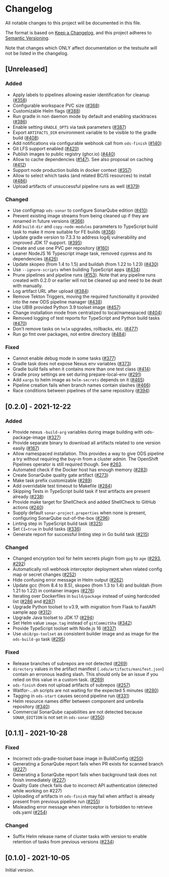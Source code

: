 # Changelog
All notable changes to this project will be documented in this file.

The format is based on [Keep a Changelog](https://keepachangelog.com/en/1.0.0/),
and this project adheres to [Semantic Versioning](https://semver.org/spec/v2.0.0.html).

Note that changes which ONLY affect documentation or the testsuite will not be
listed in the changelog.

## [Unreleased]

### Added

- Apply labels to pipelines allowing easier identification for cleanup ([#358](https://github.com/opendevstack/ods-pipeline/issues/358))
- Configurable workspace PVC size ([#368](https://github.com/opendevstack/ods-pipeline/issues/368))
- Customizable Helm flags ([#388](https://github.com/opendevstack/ods-pipeline/issues/388))
- Run gradle in non daemon mode by default and enabling stacktraces ([#386](https://github.com/opendevstack/ods-pipeline/issues/386))
- Enable setting `GRADLE_OPTS` via task parameters ([#387](https://github.com/opendevstack/ods-pipeline/issues/387))
- Export `ARTIFACTS_DIR` environment variable to be visible to the gradle build ([#408](https://github.com/opendevstack/ods-pipeline/issues/408))
- Add notifications via configurable webhook call from `ods-finish` ([#140](https://github.com/opendevstack/ods-pipeline/issues/140))
- Git LFS support enabled ([#420](https://github.com/opendevstack/ods-pipeline/issues/420))
- Publish images to public registry (ghcr.io) ([#440](https://github.com/opendevstack/ods-pipeline/issues/440))
- Allow to cache dependencies ([#147](https://github.com/opendevstack/ods-pipeline/issues/147)). See also proposal on caching ([#412](https://github.com/opendevstack/ods-pipeline/pull/412))
- Support node production builds in docker context ([#357](https://github.com/opendevstack/ods-pipeline/issues/357))
- Allow to select which tasks (and related BC/IS resources) to install ([#486](https://github.com/opendevstack/ods-pipeline/issues/486))
- Upload artifacts of unsuccessful pipeline runs as well ([#379](https://github.com/opendevstack/ods-pipeline/issues/379))

### Changed

- Use configmap `ods-sonar` to configure SonarQube edition ([#410](https://github.com/opendevstack/ods-pipeline/issues/410))
- Prevent existing image streams from being cleaned up if they are renamed in future versions ([#366](https://github.com/opendevstack/ods-pipeline/issues/366))
- Add `build-dir` and `copy-node-modules` parameters to TypeScript build task to make it more suitable for FE builds ([#356](https://github.com/opendevstack/ods-pipeline/issues/356))
- Update gradle version to 7.3.3 to address log4j vulnerability and improved JDK 17 support. ([#395](https://github.com/opendevstack/ods-pipeline/issues/395))
- Create and use one PVC per repository ([#160](https://github.com/opendevstack/ods-pipeline/issues/160))
- Leaner NodeJS 16 Typescript image task, removed cypress and its dependencies ([#426](https://github.com/opendevstack/ods-pipeline/issues/426))
- Update skopeo (from 1.4 to 1.5) and buildah (from 1.22 to 1.23) ([#430](https://github.com/opendevstack/ods-pipeline/issues/430))
- Use `--ignore-scripts` when building TypeScript apps ([#434](https://github.com/opendevstack/ods-pipeline/issues/434))
- Prune pipelines and pipeline runs ([#153](https://github.com/opendevstack/ods-pipeline/issues/153)). Note that any pipeline runs created with 0.2.0 or earlier will not be cleaned up and need to be dealt with manually.
- Log artifact URL after upload ([#384](https://github.com/opendevstack/ods-pipeline/issues/384))
- Remove Tekton Triggers, moving the required functionality it provided into the new ODS pipeline manager ([#438](https://github.com/opendevstack/ods-pipeline/issues/438))
- Use UBI8 provided Python 3.9 toolset image ([#457](https://github.com/opendevstack/ods-pipeline/issues/457))
- Change installation mode from centralized to local/namespaced ([#404](https://github.com/opendevstack/ods-pipeline/pull/404))
- Removed logging of test reports for TypeScript and Python build tasks ([#470](https://github.com/opendevstack/ods-pipeline/issues/470))
- Don't remove tasks on `helm` upgrades, rollbacks, etc. ([#477](https://github.com/opendevstack/ods-pipeline/issues/477))
- Run go fmt over packages, not entire directory ([#484](https://github.com/opendevstack/ods-pipeline/issues/484))

### Fixed
- Cannot enable debug mode in some tasks ([#377](https://github.com/opendevstack/ods-pipeline/issues/377))
- Gradle task does not expose Nexus env variables ([#373](https://github.com/opendevstack/ods-pipeline/issues/373))
- Gradle build fails when it contains more than one test class ([#414](https://github.com/opendevstack/ods-pipeline/issues/414))
- Gradle proxy settings are set during prepare-local-env ([#291](https://github.com/opendevstack/ods-pipeline/issues/291))
- Add `xargs` to helm image as `helm-secrets` depends on it ([#465](https://github.com/opendevstack/ods-pipeline/issues/465))
- Pipeline creation fails when branch names contain slashes ([#466](https://github.com/opendevstack/ods-pipeline/issues/466))
- Race conditions between pipelines of the same repository ([#394](https://github.com/opendevstack/ods-pipeline/issues/394))

## [0.2.0] - 2021-12-22
### Added

- Provide nexus `-build-arg` variables during image building with ods-package-image ([#327](https://github.com/opendevstack/ods-pipeline/issues/327))
- Provide separate binary to download all artifacts related to one version easily ([#167](https://github.com/opendevstack/ods-pipeline/issues/167))
- Allow namespaced installation. This provides a way to give ODS pipeline a try without requiring the buy-in from a cluster admin. The OpenShift Pipelines operator is still required though. See [#263](https://github.com/opendevstack/ods-pipeline/issues/263).
- Automated check if the Docker host has enough memory ([#283](https://github.com/opendevstack/ods-pipeline/issues/283))
- Create SonarQube quality gate artifact ([#273](https://github.com/opendevstack/ods-pipeline/issues/273))
- Make task prefix customizable ([#289](https://github.com/opendevstack/ods-pipeline/issues/289))
- Add overridable test timeout to Makefile ([#284](https://github.com/opendevstack/ods-pipeline/issues/284))
- Skipping Tests in TypeScript build task if test artifacts are present already ([#238](https://github.com/opendevstack/ods-pipeline/issues/238))
- Provide make target for ShellCheck and added ShellCheck to GitHub actions ([#240](https://github.com/opendevstack/ods-pipeline/issues/240))
- Supply default `sonar-project.properties` when none is present, configuring SonarQube out-of-the-box ([#296](https://github.com/opendevstack/ods-pipeline/issues/296))
- Linting step in TypeScript build task ([#325](https://github.com/opendevstack/ods-pipeline/issues/325))
- Set `CI=true` in build tasks ([#336](https://github.com/opendevstack/ods-pipeline/issues/336))
- Generate report for successful linting step in Go build task ([#215](https://github.com/opendevstack/ods-pipeline/issues/215))

### Changed

- Changed encryption tool for helm secrets plugin from `gpg` to `age` ([#293](https://github.com/opendevstack/ods-pipeline/issues/293), [#292](https://github.com/opendevstack/ods-pipeline/pull/292))
- Automatically roll webhook interceptor deployment when related config map or secret changes ([#252](https://github.com/opendevstack/ods-pipeline/issues/252))
- Hide confusing error message in Helm output ([#262](https://github.com/opendevstack/ods-pipeline/issues/262))
- Update gcc (from 8.4 to 8.5), skopeo (from 1.3 to 1.4) and buildah (from 1.21 to 1.22) in container images ([#276](https://github.com/opendevstack/ods-pipeline/pull/276))
- Iterating over Dockerfiles in `build/package` instead of using hardcoded list ([#286](https://github.com/opendevstack/ods-pipeline/issues/286) and [#287](https://github.com/opendevstack/ods-pipeline/pull/287))
- Upgrade Python toolset to v3.9, with migration from Flask to FastAPI sample app ([#312](https://github.com/opendevstack/ods-pipeline/issues/312))
- Upgrade Java toolset to JDK 17 ([#294](https://github.com/opendevstack/ods-pipeline/issues/294))
- Set Helm value `image.tag` instead of `gitCommitSha` ([#342](https://github.com/opendevstack/ods-pipeline/pull/342))
- Provide TypeScript toolset with Node.js 16 ([#337](https://github.com/opendevstack/ods-pipeline/issues/337))
- Use `ubi8/go-toolset` as consistent builder image and as image for the `ods-build-go` task ([#295](https://github.com/opendevstack/ods-pipeline/issues/295))

### Fixed

- Release branches of subrepos are not detected ([#269](https://github.com/opendevstack/ods-pipeline/pull/269))
- `directory` values in the artifact manifest (`.ods/artifacts/manifest.json`) contain an erronous leading slash. This should only be an issue if you relied on this value in a custom task. ([#269](https://github.com/opendevstack/ods-pipeline/pull/269))
- `ods-finish` does not upload artifacts of subrepos ([#257](https://github.com/opendevstack/ods-pipeline/issues/257))
- Waitfor-...sh scripts are not waiting for the expected 5 minutes ([#280](https://github.com/opendevstack/ods-pipeline/issues/280))
- Tagging in `ods-start` causes second pipeline run ([#331](https://github.com/opendevstack/ods-pipeline/issues/331))
- Helm resource names differ between component and umbrella repository ([#340](https://github.com/opendevstack/ods-pipeline/issues/340))
- Commercial SonarQube capabilities are not detected because `SONAR_EDITION` is not set in `ods-sonar` ([#350](https://github.com/opendevstack/ods-pipeline/issues/350))

## [0.1.1] - 2021-10-28
### Fixed

- Incorrect ods-gradle-toolset base image in BuildConfig ([#250](https://github.com/opendevstack/ods-pipeline/issues/250))
- Generating a SonarQube report fails when PR exists for scanned branch ([#227](https://github.com/opendevstack/ods-pipeline/issues/227))
- Generating a SonarQube report fails when background task does not finish immediately ([#227](https://github.com/opendevstack/ods-pipeline/issues/227))
- Quality Gate check fails due to incorrect API authentication (detected while working on #227)
- Uploading of artifacts in `ods-finish` may fail when artifact is already present from previous pipeline run ([#255](https://github.com/opendevstack/ods-pipeline/issues/255))
- Misleading error message when interceptor is forbidden to retrieve ods.yaml ([#254](https://github.com/opendevstack/ods-pipeline/issues/254))

### Changed

- Suffix Helm release name of cluster tasks with version to enable retention of tasks from previous versions ([#234](https://github.com/opendevstack/ods-pipeline/issues/234))

## [0.1.0] - 2021-10-05

Initial version.
